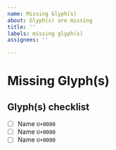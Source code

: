 ```yaml
---
name: Missing Glyph(s)
about: Glyph(s) are missing
title: ''
labels: missing glyph(s)
assignees: ''

---
```


<!-- If approved we will work to add these glyph(s) as soon as possible -->

# Missing Glyph(s)
<!-- A clear description of the missing glyph(s) -->

<!-- If you can, please create a list of the missing glyph(s),
this will hep us keep track of them. -->

## Glyph(s) checklist
<!-- Include character name and unicode -->

- [ ] Name `U+0000`
- [ ] Name `U+0000`
- [ ] Name `U+0000`
